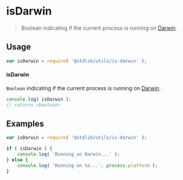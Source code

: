 # isDarwin

> Boolean indicating if the current process is running on [Darwin][darwin].


<section class="usage">

## Usage

``` javascript
var isDarwin = require( '@stdlib/utils/is-darwin' );
```

#### isDarwin

`Boolean` indicating if the current process is running on [Darwin][darwin].

``` javascript
console.log( isDarwin );
// returns <boolean>
```

</section>

<!-- /.usage -->


<section class="examples">

## Examples

``` javascript
var isDarwin = require( '@stdlib/utils/is-darwin' );

if ( isDarwin ) {
    console.log( 'Running on Darwin...' );
} else {
    console.log( 'Running on %s...', process.platform );
}
```

</section>

<!-- /.examples -->


<section class="links">

[darwin]: https://en.wikipedia.org/wiki/Darwin_(operating_system)

</section>

<!-- /.links -->

